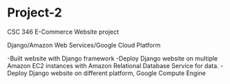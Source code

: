 # Project-2
CSC 346
E-Commerce Website project

Django/Amazon Web Services/Google Cloud Platform

-Built website with Django framework
-Deploy Django website on multiple Amazon EC2 instances with Amazon Relational Database Service for data.
-Deploy Django website on different platform, Google Compute Engine
